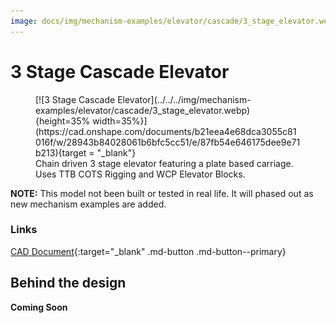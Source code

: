 ```yaml
---
image: docs/img/mechanism-examples/elevator/cascade/3_stage_elevator.webp
---
```


# 3 Stage Cascade Elevator

<figure markdown="span">
[![3 Stage Cascade Elevator](../../../img/mechanism-examples/elevator/cascade/3_stage_elevator.webp){height=35% width=35%}](https://cad.onshape.com/documents/b21eea4e68dca3055c81016f/w/28943b84028061b6bfc5cc51/e/87fb54e646175dee9e71b213){target = "_blank"}
<figcaption>Chain driven 3 stage elevator featuring a plate based carriage. Uses TTB COTS Rigging and WCP Elevator Blocks.</figcaption>
</figure>

**NOTE:** This model not been built or tested in real life. It will phased out as new mechanism examples are added.

### Links

[CAD Document](https://cad.onshape.com/documents/b21eea4e68dca3055c81016f/w/28943b84028061b6bfc5cc51/e/87fb54e646175dee9e71b213 "CAD Document Link"){:target="_blank" .md-button .md-button--primary}

## Behind the design
**Coming Soon**

<br>